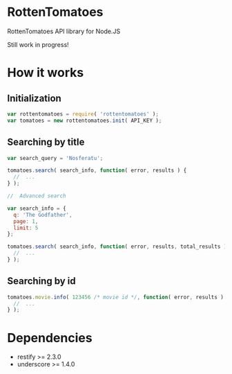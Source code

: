 RottenTomatoes
==============

RottenTomatoes API library for Node.JS

Still work in progress!

How it works
==============

Initialization
-------------

```javascript
var rottentomatoes = require( 'rottentomatoes' );
var tomatoes = new rottentomatoes.init( API_KEY );
```

Searching by title
-------------

```javascript
var search_query = 'Nosferatu';

tomatoes.search( search_info, function( error, results ) {
  //  ...
} );

//  Advanced search

var search_info = {
  q: 'The Godfather',
  page: 1,
  limit: 5
};

tomatoes.search( search_info, function( error, results, total_results ) {
  //  ...
} );
```

Searching by id
-------------

```javascript
tomatoes.movie.info( 123456 /* movie id */, function( error, results ) {
  //  ...
} );
```

Dependencies
==============

- restify >= 2.3.0
- underscore >= 1.4.0
